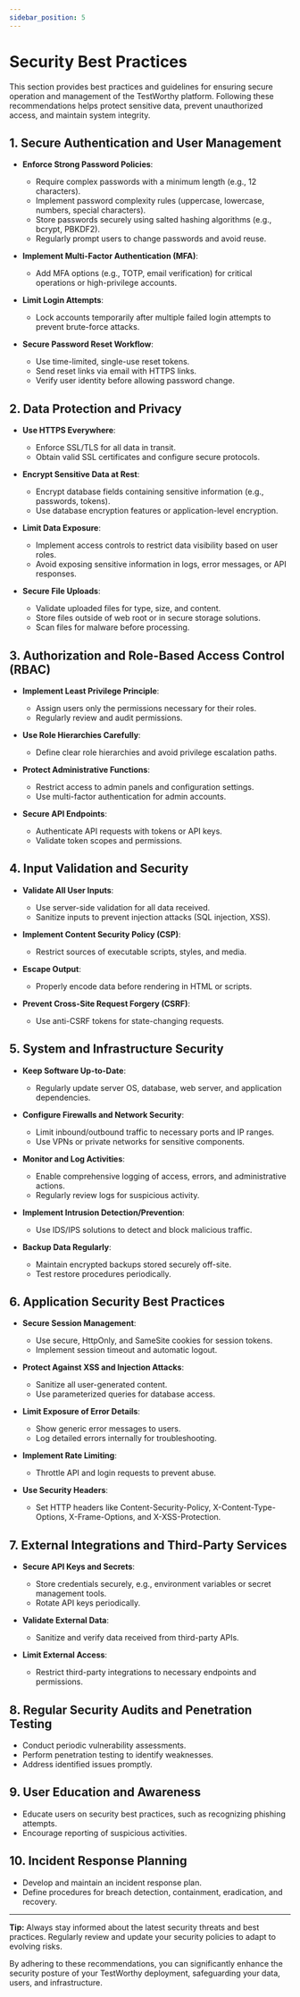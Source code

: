 ```yaml
---
sidebar_position: 5
---
```


# Security Best Practices

This section provides best practices and guidelines for ensuring secure operation and management of the TestWorthy platform. Following these recommendations helps protect sensitive data, prevent unauthorized access, and maintain system integrity.

## 1. Secure Authentication and User Management

- **Enforce Strong Password Policies**:  
  - Require complex passwords with a minimum length (e.g., 12 characters).  
  - Implement password complexity rules (uppercase, lowercase, numbers, special characters).  
  - Store passwords securely using salted hashing algorithms (e.g., bcrypt, PBKDF2).  
  - Regularly prompt users to change passwords and avoid reuse.

- **Implement Multi-Factor Authentication (MFA)**:  
  - Add MFA options (e.g., TOTP, email verification) for critical operations or high-privilege accounts.

- **Limit Login Attempts**:  
  - Lock accounts temporarily after multiple failed login attempts to prevent brute-force attacks.

- **Secure Password Reset Workflow**:  
  - Use time-limited, single-use reset tokens.  
  - Send reset links via email with HTTPS links.  
  - Verify user identity before allowing password change.

## 2. Data Protection and Privacy

- **Use HTTPS Everywhere**:  
  - Enforce SSL/TLS for all data in transit.  
  - Obtain valid SSL certificates and configure secure protocols.

- **Encrypt Sensitive Data at Rest**:  
  - Encrypt database fields containing sensitive information (e.g., passwords, tokens).  
  - Use database encryption features or application-level encryption.

- **Limit Data Exposure**:  
  - Implement access controls to restrict data visibility based on user roles.  
  - Avoid exposing sensitive information in logs, error messages, or API responses.

- **Secure File Uploads**:  
  - Validate uploaded files for type, size, and content.  
  - Store files outside of web root or in secure storage solutions.  
  - Scan files for malware before processing.

## 3. Authorization and Role-Based Access Control (RBAC)

- **Implement Least Privilege Principle**:  
  - Assign users only the permissions necessary for their roles.  
  - Regularly review and audit permissions.

- **Use Role Hierarchies Carefully**:  
  - Define clear role hierarchies and avoid privilege escalation paths.

- **Protect Administrative Functions**:  
  - Restrict access to admin panels and configuration settings.  
  - Use multi-factor authentication for admin accounts.

- **Secure API Endpoints**:  
  - Authenticate API requests with tokens or API keys.  
  - Validate token scopes and permissions.

## 4. Input Validation and Security

- **Validate All User Inputs**:  
  - Use server-side validation for all data received.  
  - Sanitize inputs to prevent injection attacks (SQL injection, XSS).

- **Implement Content Security Policy (CSP)**:  
  - Restrict sources of executable scripts, styles, and media.

- **Escape Output**:  
  - Properly encode data before rendering in HTML or scripts.

- **Prevent Cross-Site Request Forgery (CSRF)**:  
  - Use anti-CSRF tokens for state-changing requests.

## 5. System and Infrastructure Security

- **Keep Software Up-to-Date**:  
  - Regularly update server OS, database, web server, and application dependencies.

- **Configure Firewalls and Network Security**:  
  - Limit inbound/outbound traffic to necessary ports and IP ranges.  
  - Use VPNs or private networks for sensitive components.

- **Monitor and Log Activities**:  
  - Enable comprehensive logging of access, errors, and administrative actions.  
  - Regularly review logs for suspicious activity.

- **Implement Intrusion Detection/Prevention**:  
  - Use IDS/IPS solutions to detect and block malicious traffic.

- **Backup Data Regularly**:  
  - Maintain encrypted backups stored securely off-site.  
  - Test restore procedures periodically.

## 6. Application Security Best Practices

- **Secure Session Management**:  
  - Use secure, HttpOnly, and SameSite cookies for session tokens.  
  - Implement session timeout and automatic logout.

- **Protect Against XSS and Injection Attacks**:  
  - Sanitize all user-generated content.  
  - Use parameterized queries for database access.

- **Limit Exposure of Error Details**:  
  - Show generic error messages to users.  
  - Log detailed errors internally for troubleshooting.

- **Implement Rate Limiting**:  
  - Throttle API and login requests to prevent abuse.

- **Use Security Headers**:  
  - Set HTTP headers like Content-Security-Policy, X-Content-Type-Options, X-Frame-Options, and X-XSS-Protection.

## 7. External Integrations and Third-Party Services

- **Secure API Keys and Secrets**:  
  - Store credentials securely, e.g., environment variables or secret management tools.  
  - Rotate API keys periodically.

- **Validate External Data**:  
  - Sanitize and verify data received from third-party APIs.

- **Limit External Access**:  
  - Restrict third-party integrations to necessary endpoints and permissions.

## 8. Regular Security Audits and Penetration Testing

- Conduct periodic vulnerability assessments.  
- Perform penetration testing to identify weaknesses.  
- Address identified issues promptly.

## 9. User Education and Awareness

- Educate users on security best practices, such as recognizing phishing attempts.  
- Encourage reporting of suspicious activities.

## 10. Incident Response Planning

- Develop and maintain an incident response plan.  
- Define procedures for breach detection, containment, eradication, and recovery.

---

**Tip:** Always stay informed about the latest security threats and best practices. Regularly review and update your security policies to adapt to evolving risks.

By adhering to these recommendations, you can significantly enhance the security posture of your TestWorthy deployment, safeguarding your data, users, and infrastructure.
